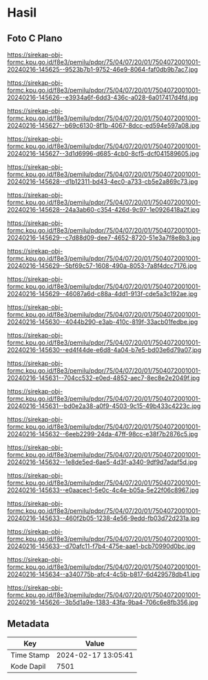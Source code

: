# Hasil

## Foto C Plano

https://sirekap-obj-formc.kpu.go.id/f8e3/pemilu/pdpr/75/04/07/20/01/7504072001001-20240216-145625--9523b7b1-9752-46e9-8064-faf0db9b7ac7.jpg

https://sirekap-obj-formc.kpu.go.id/f8e3/pemilu/pdpr/75/04/07/20/01/7504072001001-20240216-145626--e3934a6f-6dd3-436c-a028-6a017417d4fd.jpg

https://sirekap-obj-formc.kpu.go.id/f8e3/pemilu/pdpr/75/04/07/20/01/7504072001001-20240216-145627--b69c6130-8f1b-4067-8dcc-ed594e597a08.jpg

https://sirekap-obj-formc.kpu.go.id/f8e3/pemilu/pdpr/75/04/07/20/01/7504072001001-20240216-145627--3d1d6996-d685-4cb0-8cf5-dcf041589605.jpg

https://sirekap-obj-formc.kpu.go.id/f8e3/pemilu/pdpr/75/04/07/20/01/7504072001001-20240216-145628--d1b12311-bd43-4ec0-a733-cb5e2a869c73.jpg

https://sirekap-obj-formc.kpu.go.id/f8e3/pemilu/pdpr/75/04/07/20/01/7504072001001-20240216-145628--24a3ab60-c354-426d-9c97-1e0926418a2f.jpg

https://sirekap-obj-formc.kpu.go.id/f8e3/pemilu/pdpr/75/04/07/20/01/7504072001001-20240216-145629--c7d88d09-dee7-4652-8720-51e3a7f8e8b3.jpg

https://sirekap-obj-formc.kpu.go.id/f8e3/pemilu/pdpr/75/04/07/20/01/7504072001001-20240216-145629--5bf69c57-1608-490a-8053-7a8f4dcc7176.jpg

https://sirekap-obj-formc.kpu.go.id/f8e3/pemilu/pdpr/75/04/07/20/01/7504072001001-20240216-145629--46087a6d-c88a-4dd1-913f-cde5a3c192ae.jpg

https://sirekap-obj-formc.kpu.go.id/f8e3/pemilu/pdpr/75/04/07/20/01/7504072001001-20240216-145630--4044b290-e3ab-410c-819f-33acb01fedbe.jpg

https://sirekap-obj-formc.kpu.go.id/f8e3/pemilu/pdpr/75/04/07/20/01/7504072001001-20240216-145630--ed4f44de-e6d8-4a04-b7e5-bd03e6d79a07.jpg

https://sirekap-obj-formc.kpu.go.id/f8e3/pemilu/pdpr/75/04/07/20/01/7504072001001-20240216-145631--704cc532-e0ed-4852-aec7-8ec8e2e2049f.jpg

https://sirekap-obj-formc.kpu.go.id/f8e3/pemilu/pdpr/75/04/07/20/01/7504072001001-20240216-145631--bd0e2a38-a0f9-4503-9c15-49b433c4223c.jpg

https://sirekap-obj-formc.kpu.go.id/f8e3/pemilu/pdpr/75/04/07/20/01/7504072001001-20240216-145632--6eeb2299-24da-47ff-98cc-e38f7b2876c5.jpg

https://sirekap-obj-formc.kpu.go.id/f8e3/pemilu/pdpr/75/04/07/20/01/7504072001001-20240216-145632--1e8de5ed-6ae5-4d3f-a340-9df9d7adaf5d.jpg

https://sirekap-obj-formc.kpu.go.id/f8e3/pemilu/pdpr/75/04/07/20/01/7504072001001-20240216-145633--e0aacec1-5e0c-4c4e-b05a-5e22f06c8967.jpg

https://sirekap-obj-formc.kpu.go.id/f8e3/pemilu/pdpr/75/04/07/20/01/7504072001001-20240216-145633--460f2b05-1238-4e56-9edd-fb03d72d231a.jpg

https://sirekap-obj-formc.kpu.go.id/f8e3/pemilu/pdpr/75/04/07/20/01/7504072001001-20240216-145633--d70afc11-f7b4-475e-aae1-bcb70990d0bc.jpg

https://sirekap-obj-formc.kpu.go.id/f8e3/pemilu/pdpr/75/04/07/20/01/7504072001001-20240216-145634--a340775b-afc4-4c5b-b817-6d429578db41.jpg

https://sirekap-obj-formc.kpu.go.id/f8e3/pemilu/pdpr/75/04/07/20/01/7504072001001-20240216-145626--3b5d1a9e-1383-43fa-9ba4-706c6e8fb356.jpg


## Metadata

| Key        | Value               |
| ---------- | ------------------- |
| Time Stamp | 2024-02-17 13:05:41 |
| Kode Dapil | 7501                |



